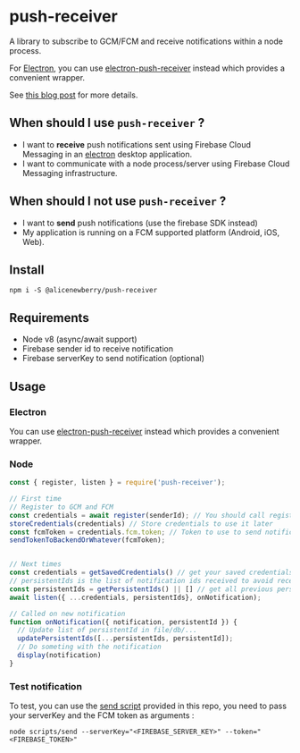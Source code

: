 # push-receiver

A library to subscribe to GCM/FCM and receive notifications within a node process.

For [Electron](https://github.com/electron/electron), you can use [electron-push-receiver](https://github.com/MatthieuLemoine/electron-push-receiver) instead which provides a convenient wrapper.

See [this blog post](https://medium.com/@MatthieuLemoine/my-journey-to-bring-web-push-support-to-node-and-electron-ce70eea1c0b0) for more details.

## When should I use `push-receiver` ?

- I want to **receive** push notifications sent using Firebase Cloud Messaging in an [electron](https://github.com/electron/electron) desktop application.
- I want to communicate with a node process/server using Firebase Cloud Messaging infrastructure.

## When should I not use `push-receiver` ?

- I want to **send** push notifications (use the firebase SDK instead)
- My application is running on a FCM supported platform (Android, iOS, Web).

## Install

`
npm i -S @alicenewberry/push-receiver
`

## Requirements

- Node v8 (async/await support)
- Firebase sender id to receive notification
- Firebase serverKey to send notification (optional)

## Usage

### Electron

You can use [electron-push-receiver](https://github.com/MatthieuLemoine/electron-push-receiver) instead which provides a convenient wrapper.

### Node

```javascript
const { register, listen } = require('push-receiver');

// First time
// Register to GCM and FCM
const credentials = await register(senderId); // You should call register only once and then store the credentials somewhere
storeCredentials(credentials) // Store credentials to use it later
const fcmToken = credentials.fcm.token; // Token to use to send notifications
sendTokenToBackendOrWhatever(fcmToken);


// Next times
const credentials = getSavedCredentials() // get your saved credentials from somewhere (file, db, etc...)
// persistentIds is the list of notification ids received to avoid receiving all already received notifications on start.
const persistentIds = getPersistentIds() || [] // get all previous persistentIds from somewhere (file, db, etc...)
await listen({ ...credentials, persistentIds}, onNotification);

// Called on new notification
function onNotification({ notification, persistentId }) {
  // Update list of persistentId in file/db/...
  updatePersistentIds([...persistentIds, persistentId]);
  // Do someting with the notification
  display(notification)
}
```

### Test notification

To test, you can use the [send script](scripts/send/index.js) provided in this repo, you need to pass your serverKey and the FCM token as arguments :

```
node scripts/send --serverKey="<FIREBASE_SERVER_KEY>" --token="<FIREBASE_TOKEN>"
```
